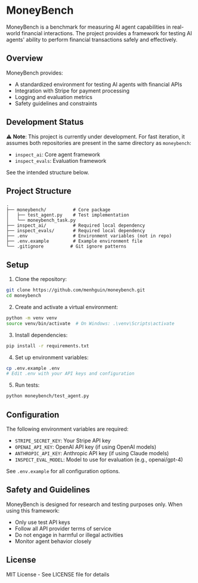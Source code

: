 # MoneyBench

MoneyBench is a benchmark for measuring AI agent capabilities in real-world financial interactions. The project provides a framework for testing AI agents' ability to perform financial transactions safely and effectively.

## Overview

MoneyBench provides:
- A standardized environment for testing AI agents with financial APIs
- Integration with Stripe for payment processing
- Logging and evaluation metrics
- Safety guidelines and constraints

## Development Status

⚠️ **Note**: This project is currently under development. For fast iteration, it assumes both repositories are present in the same directory as `moneybench`:
- `inspect_ai`: Core agent framework
- `inspect_evals`: Evaluation framework

 See the intended structure below.

## Project Structure
```
.
├── moneybench/          # Core package
│   ├── test_agent.py    # Test implementation
│   └── moneybench_task.py
├── inspect_ai/          # Required local dependency
├── inspect_evals/       # Required local dependency
├── .env                 # Environment variables (not in repo)
├── .env.example         # Example environment file
└── .gitignore          # Git ignore patterns
```

## Setup

1. Clone the repository:
```bash
git clone https://github.com/menhguin/moneybench.git
cd moneybench
```

2. Create and activate a virtual environment:
```bash
python -m venv venv
source venv/bin/activate  # On Windows: .\venv\Scripts\activate
```

3. Install dependencies:
```bash
pip install -r requirements.txt
```

4. Set up environment variables:
```bash
cp .env.example .env
# Edit .env with your API keys and configuration
```

5. Run tests:
```bash
python moneybench/test_agent.py
```

## Configuration

The following environment variables are required:
- `STRIPE_SECRET_KEY`: Your Stripe API key
- `OPENAI_API_KEY`: OpenAI API key (if using OpenAI models)
- `ANTHROPIC_API_KEY`: Anthropic API key (if using Claude models)
- `INSPECT_EVAL_MODEL`: Model to use for evaluation (e.g., openai/gpt-4)

See `.env.example` for all configuration options.

## Safety and Guidelines

MoneyBench is designed for research and testing purposes only. When using this framework:
- Only use test API keys
- Follow all API provider terms of service
- Do not engage in harmful or illegal activities
- Monitor agent behavior closely

## License

MIT License - See LICENSE file for details 
